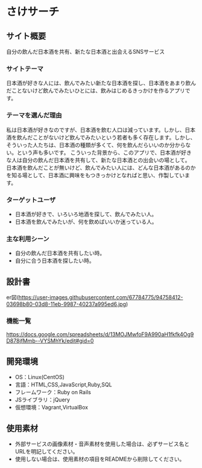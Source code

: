 # さけサーチ

## サイト概要
自分の飲んだ日本酒を共有、新たな日本酒と出会えるSNSサービス

### サイトテーマ
日本酒が好きな人には、飲んでみたい新たな日本酒を探し、日本酒をあまり飲んだことないけど飲んでみたいひとには、飲みはじめるきっかけを作るアプリです。

### テーマを選んだ理由
私は日本酒が好きなのですが、日本酒を飲む人口は減っています。しかし、日本酒を飲んだことがないけど飲んでみたいという若者も多く存在します。しかし、そういった人たちは、日本酒の種類が多くて、何を飲んだらいいのか分からない。という声も多いです。  こういった背景から、このアプリで、日本酒が好きな人は自分の飲んだ日本酒を共有して、新たな日本酒との出会いの場として。  日本酒を飲んだことが無いけど、飲んでみたい人には、どんな日本酒があるのかを知る場として、日本酒に興味をもつきっかけとなればと思い、作製しています。

### ターゲットユーザ
- 日本酒が好きで、いろいろ地酒を探して、飲んでみたい人。
- 日本酒を飲んでみたいが、何を飲めばいいか迷っている人。

### 主な利用シーン
- 自分の飲んだ日本酒を共有したい時。
- 自分に合う日本酒を探したい時。

## 設計書
er図(https://user-images.githubusercontent.com/67784775/94758412-03698b80-03d8-11eb-9987-40237a995ed6.jpg)
### 機能一覧
https://docs.google.com/spreadsheets/d/13MOJMwfoF9A990aH1fkfk4Og9D878jfMmb--VYSMhYk/edit#gid=0

## 開発環境
- OS：Linux(CentOS)
- 言語：HTML,CSS,JavaScript,Ruby,SQL
- フレームワーク：Ruby on Rails
- JSライブラリ：jQuery
- 仮想環境：Vagrant,VirtualBox

## 使用素材
- 外部サービスの画像素材・音声素材を使用した場合は、必ずサービス名とURLを明記してください。
- 使用しない場合は、使用素材の項目をREADMEから削除してください。
